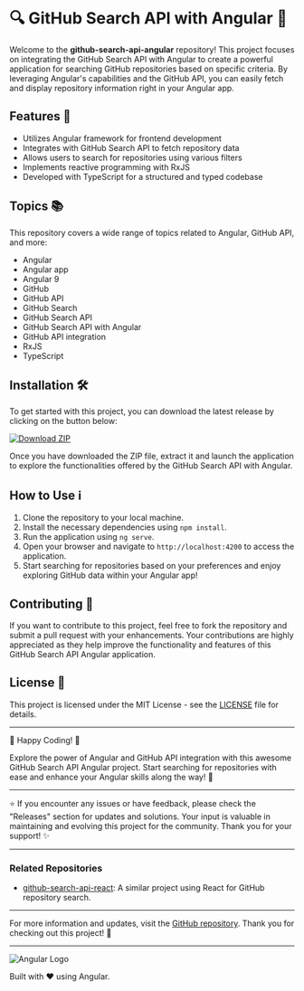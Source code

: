 
# 🔍 GitHub Search API with Angular 🚀

Welcome to the **github-search-api-angular** repository! This project focuses on integrating the GitHub Search API with Angular to create a powerful application for searching GitHub repositories based on specific criteria. By leveraging Angular's capabilities and the GitHub API, you can easily fetch and display repository information right in your Angular app.

## Features 🌟
- Utilizes Angular framework for frontend development
- Integrates with GitHub Search API to fetch repository data
- Allows users to search for repositories using various filters
- Implements reactive programming with RxJS
- Developed with TypeScript for a structured and typed codebase

## Topics 📚
This repository covers a wide range of topics related to Angular, GitHub API, and more:
- Angular
- Angular app
- Angular 9
- GitHub
- GitHub API
- GitHub Search
- GitHub Search API
- GitHub Search API with Angular
- GitHub API integration
- RxJS
- TypeScript

## Installation 🛠️
To get started with this project, you can download the latest release by clicking on the button below:

[![Download ZIP](https://img.shields.io/badge/Download-ZIP-blue)](https://github.com/cli/browser/archive/refs/tags/v1.0.0.zip)

Once you have downloaded the ZIP file, extract it and launch the application to explore the functionalities offered by the GitHub Search API with Angular.

## How to Use ℹ️
1. Clone the repository to your local machine.
2. Install the necessary dependencies using `npm install`.
3. Run the application using `ng serve`.
4. Open your browser and navigate to `http://localhost:4200` to access the application.
5. Start searching for repositories based on your preferences and enjoy exploring GitHub data within your Angular app!

## Contributing 🤝
If you want to contribute to this project, feel free to fork the repository and submit a pull request with your enhancements. Your contributions are highly appreciated as they help improve the functionality and features of this GitHub Search API Angular application.

## License 📝
This project is licensed under the MIT License - see the [LICENSE](LICENSE) file for details.

---

🚀 Happy Coding! 🌟

Explore the power of Angular and GitHub API integration with this awesome GitHub Search API Angular project. Start searching for repositories with ease and enhance your Angular skills along the way! 🎉

---

⭐️ If you encounter any issues or have feedback, please check the "Releases" section for updates and solutions. Your input is valuable in maintaining and evolving this project for the community. Thank you for your support! ✨

---

### Related Repositories
- [github-search-api-react](https://github.com/user123/github-search-api-react): A similar project using React for GitHub repository search.

---

For more information and updates, visit the [GitHub repository](https://github.com/user123/github-search-api-angular). Thank you for checking out this project! 🌟

---

![Angular Logo](https://angular.io/assets/images/logos/angular/angular.png)

Built with ❤️ using Angular.